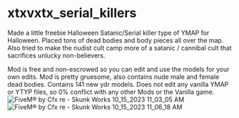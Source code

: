 # xtxvxtx_serial_killers

Made a little freebie Halloween Satanic/Serial killer type of YMAP for Halloween.
Placed tons of dead bodies and body pieces all over the map.
Also tried to make the nudist cult camp more of a satanic / cannibal cult that sacrifices unlucky non-believers.

Mod is free and non-escrowed so you can edit and use the models for your own edits.
Mod is pretty gruesome, also contains nude male and female dead bodies.
Contains 141 new ydr models.
Does not edit any vanilla YMAP or YTYP files, so 0% conflict with any other Mods or the Vanilla game.
![FiveM® by Cfx re - Skunk Works 10_15_2023 11_03_05 AM](https://github.com/xtxvxtx/xtxvxtx_serial_killers/assets/105738467/0c7fb216-da6d-440d-9647-86585c98d2dd)
![FiveM® by Cfx re - Skunk Works 10_15_2023 11_06_18 AM](https://github.com/xtxvxtx/xtxvxtx_serial_killers/assets/105738467/0cd68d5b-880c-453e-8e3a-425723cea0ca)
